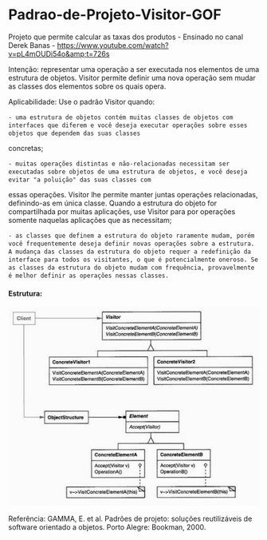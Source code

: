 # Padrao-de-Projeto-Visitor-GOF

Projeto que permite calcular as taxas dos produtos - Ensinado no canal Derek Banas - https://www.youtube.com/watch?v=pL4mOUDi54o&amp;t=726s

Intenção: representar uma operação a ser executada nos elementos de uma estrutura de objetos. Visitor permite definir uma nova operação sem mudar as classes dos elementos sobre os quais opera.

Aplicabilidade:
	Use o padrão Visitor quando:
	
	- uma estrutura de objetos contém muitas classes de objetos com interfaces que diferem e você deseja executar operações sobre esses objetos que dependem das suas classes 
concretas;

	- muitas operações distintas e não-relacionadas necessitam ser executadas sobre objetos de uma estrutura de objetos, e você deseja evitar "a poluição" das suas classes com 
essas operações. Visitor lhe permite manter juntas operações relacionadas, definindo-as em única classe. Quando a estrutura do objeto for compartilhada por muitas aplicações,
use Visitor para por operações somente naquelas aplicações que as necessitam;

	- as classes que definem a estrutura do objeto raramente mudam, porém você frequentemente deseja definir novas operações sobre a estrutura. A mudança das classes da estrutura do objeto requer a redefinição da interface para todos os visitantes, o que é potencialmente oneroso. Se as classes da estrutura do objeto mudam com frequência, provavelmente é melhor definir as operações nessas classes.

#### Estrutura:

![Estrutura Visitor](https://github.com/camimassaneiro/Padrao-de-Projeto-Visitor-GOF/blob/master/Estrutura%20visitor.PNG)

Referência:
GAMMA, E. et al. Padrões de projeto: soluções reutilizáveis de software orientado a objetos.
Porto Alegre: Bookman, 2000. 
